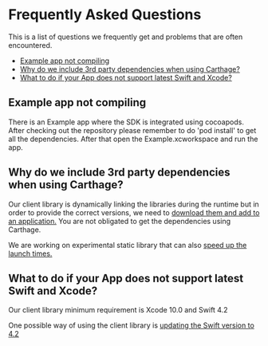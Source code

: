 # Frequently Asked Questions

This is a list of questions we frequently get and problems that are often encountered. 

* [Example app not compiling](#example-app-not-compiling)
* [Why do we include 3rd party dependencies when using Carthage?](#why-do-we-include-3rd-party-dependencies-when-using-carthage)
* [What to do if your App does not support latest Swift and Xcode?](#what-to-do-if-your-app-does-not-support-latest-swift-and-xcode)

## Example app not compiling

There is an Example app where the SDK is integrated using cocoapods. After checking out
the repository please remember to do 'pod install' to get all the dependencies. After that open the 
Example.xcworkspace and run the app.

## Why do we include 3rd party dependencies when using Carthage?

Our client library is dynamically linking the libraries during the runtime but in order to provide the correct versions, we need to [download them and add to an application.](https://github.com/Carthage/Carthage#adding-frameworks-to-an-application) You are not obligated to get the dependencies using Carthage.

We are working on experimental static library that can also [speed up the launch times.](https://github.com/Carthage/Carthage#build-static-frameworks-to-speed-up-your-apps-launch-times)

## What to do if your App does not support latest Swift and Xcode?

Our client library minimum requirement is Xcode 10.0 and Swift 4.2 

One possible way of using the client library is [updating the Swift version to 4.2](https://useyourloaf.com/blog/upgrading-to-swift-4.2/)
